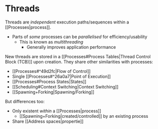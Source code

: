 # Threads

Threads are *independent* execution paths/sequences within a [[Processes|process]].
 
- Parts of *some* processes can be *parallelised* for efficiency/usability
	- This is known as *multithreading*
		- Generally improves application performance

New threads are stored in a [[Processes#Process Tables|Thread Control Block (TCB)]] upon creation. They share other similarities with processes:
- [[Processes#^49d2fc|Flow of Control]]
- Single [[Processes#^26a0a7|Point of Execution]]
- [[Processes#Process States|States]]
- [[Scheduling#Context Switching|Context Switching]]
- [[Spawning+Forking|Spawning/Forking]]

But differences too:
- Only existent *within* a [[Processes|process]]
	- [[Spawning+Forking|created/controlled]] by an existing process
- Share [[Address spaces|propertie]]
